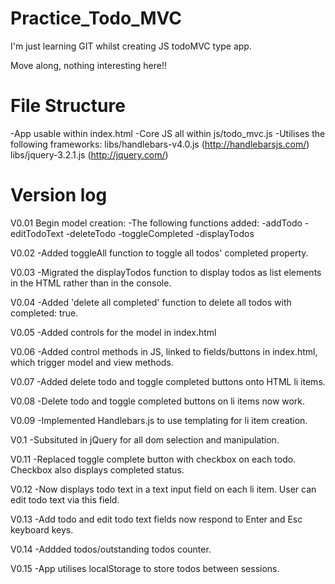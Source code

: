 # Practice_Todo_MVC
I'm just learning GIT whilst creating JS todoMVC type app.

Move along, nothing interesting here!!

# File Structure

  -App usable within index.html
  -Core JS all within js/todo_mvc.js
  -Utilises the following frameworks:
  	libs/handlebars-v4.0.js   (http://handlebarsjs.com/)
  	libs/jquery-3.2.1.js      (http://jquery.com/)

# Version log
V0.01 Begin model creation:
  -The following functions added:
    -addTodo
    -editTodoText
    -deleteTodo
    -toggleCompleted
    -displayTodos
    
V0.02 
  -Added toggleAll function to toggle all todos' completed property.
  
V0.03
  -Migrated the displayTodos function to display todos as list elements in the HTML rather than in the console.

V0.04
  -Added 'delete all completed' function to delete all todos with completed: true.
  
V0.05
  -Added controls for the model in index.html
  
V0.06
  -Added control methods in JS, linked to fields/buttons in index.html, which trigger model and view methods.

V0.07
  -Added delete todo and toggle completed buttons onto HTML li items.

V0.08
  -Delete todo and toggle completed buttons on li items now work.

V0.09
  -Implemented Handlebars.js to use templating for li item creation.

V0.1
  -Subsituted in jQuery for all dom selection and manipulation.

V0.11
  -Replaced toggle complete button with checkbox on each todo. Checkbox also displays completed status.

V0.12
  -Now displays todo text in a text input field on each li item. User can edit todo text via this field.

V0.13
  -Add todo and edit todo text fields now respond to Enter and Esc keyboard keys.

V0.14
  -Addded todos/outstanding todos counter.

V0.15
  -App utilises localStorage to store todos between sessions.
